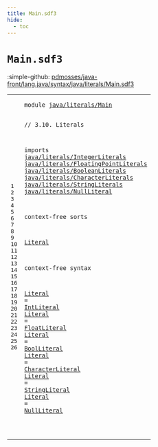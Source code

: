 ```yaml
---
title: Main.sdf3
hide:
  - toc
---
```


# `Main.sdf3`

:simple-github: [pdmosses/java-front/lang.java/syntax/java/literals/Main.sdf3]

[pdmosses/java-front/lang.java/syntax/java/literals/Main.sdf3]: https://github.com/pdmosses/java-front/blob/master/lang.java/syntax/java/literals/Main.sdf3 "The source file on GitHub"

<div class="sdf3"><table class="highlighttable"><tbody><tr><td class="linenos"><div class="linenodiv"><pre><span></span>1
2
3
4
5
6
7
8
9
10
11
12
13
14
15
16
17
18
19
20
21
22
23
24
25
26
</pre></div></td>
<td class="code"><pre><code><span class="keyword">module</span> <a href="../../Main.sdf3/#java/literals/Main_167_185" id="java/literals/Main_7_25" title="Referenced at ../../Main.sdf3 line 11; ../../expressions/PrimaryExpressions.sdf3 line 6">java/literals/Main</a>

<span class="layout">// 3.10. Literals</span>

<span class="keyword">imports</span>
  <a href="../IntegerLiterals.sdf3/#java/literals/IntegerLiterals_7_36" id="java/literals/IntegerLiterals_56_85" title="Defined at ../IntegerLiterals.sdf3 line 1">java/literals/IntegerLiterals</a>
  <a href="../FloatingPointLiterals.sdf3/#java/literals/FloatingPointLiterals_7_42" id="java/literals/FloatingPointLiterals_88_123" title="Defined at ../FloatingPointLiterals.sdf3 line 1">java/literals/FloatingPointLiterals</a>
  <a href="../BooleanLiterals.sdf3/#java/literals/BooleanLiterals_7_36" id="java/literals/BooleanLiterals_126_155" title="Defined at ../BooleanLiterals.sdf3 line 1">java/literals/BooleanLiterals</a>
  <a href="../CharacterLiterals.sdf3/#java/literals/CharacterLiterals_7_38" id="java/literals/CharacterLiterals_158_189" title="Defined at ../CharacterLiterals.sdf3 line 1">java/literals/CharacterLiterals</a>
  <a href="../StringLiterals.sdf3/#java/literals/StringLiterals_7_35" id="java/literals/StringLiterals_192_220" title="Defined at ../StringLiterals.sdf3 line 1">java/literals/StringLiterals</a>
  <a href="../NullLiteral.sdf3/#java/literals/NullLiteral_7_32" id="java/literals/NullLiteral_223_248" title="Defined at ../NullLiteral.sdf3 line 1">java/literals/NullLiteral</a>
  
<span class="keyword">context-free sorts</span>

  <a href="../../expressions/PrimaryExpressions.sdf3/#Literal_234_241" id="Literal_274_281" title="Referenced at ../../expressions/PrimaryExpressions.sdf3 line 17">Literal</a>

<span class="keyword">context-free syntax</span>
  
  <a href="../../expressions/PrimaryExpressions.sdf3/#Literal_234_241" id="Literal_308_315" title="Referenced at ../../expressions/PrimaryExpressions.sdf3 line 17">Literal</a> = <a href="../IntegerLiterals.sdf3/#IntLiteral_135_145" id="IntLiteral_318_328" title="Defined at ../IntegerLiterals.sdf3 line 11, 15, 16, 17, 18">IntLiteral</a>
  <a href="../../expressions/PrimaryExpressions.sdf3/#Literal_234_241" id="Literal_331_338" title="Referenced at ../../expressions/PrimaryExpressions.sdf3 line 17">Literal</a> = <a href="../FloatingPointLiterals.sdf3/#FloatLiteral_150_162" id="FloatLiteral_341_353" title="Defined at ../FloatingPointLiterals.sdf3 line 11, 15, 16, 17, 18">FloatLiteral</a>
  <a href="../../expressions/PrimaryExpressions.sdf3/#Literal_234_241" id="Literal_356_363" title="Referenced at ../../expressions/PrimaryExpressions.sdf3 line 17">Literal</a> = <a href="../BooleanLiterals.sdf3/#BoolLiteral_136_147" id="BoolLiteral_366_377" title="Defined at ../BooleanLiterals.sdf3 line 11, 15, 16">BoolLiteral</a>
  <a href="../../expressions/PrimaryExpressions.sdf3/#Literal_234_241" id="Literal_380_387" title="Referenced at ../../expressions/PrimaryExpressions.sdf3 line 17">Literal</a> = <a href="../CharacterLiterals.sdf3/#CharacterLiteral_222_238" id="CharacterLiteral_390_406" title="Defined at ../CharacterLiterals.sdf3 line 15, 19">CharacterLiteral</a>
  <a href="../../expressions/PrimaryExpressions.sdf3/#Literal_234_241" id="Literal_409_416" title="Referenced at ../../expressions/PrimaryExpressions.sdf3 line 17">Literal</a> = <a href="../StringLiterals.sdf3/#StringLiteral_205_218" id="StringLiteral_419_432" title="Defined at ../StringLiterals.sdf3 line 15, 19">StringLiteral</a>
  <a href="../../expressions/PrimaryExpressions.sdf3/#Literal_234_241" id="Literal_435_442" title="Referenced at ../../expressions/PrimaryExpressions.sdf3 line 17">Literal</a> = <a href="../NullLiteral.sdf3/#NullLiteral_130_141" id="NullLiteral_445_456" title="Defined at ../NullLiteral.sdf3 line 11, 15">NullLiteral</a>
    
  
</code></pre></td></tr></tbody></table></div>